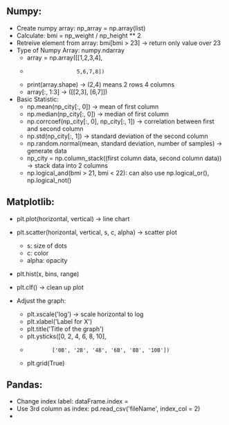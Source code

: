 ## Numpy:
- Create numpy array: np_array = np.array(list)
- Calculate: bmi = np_weight / np_height ** 2
- Retreive element from array: bmi[bmi > 23] -> return only value over 23
- Type of Numpy Array: numpy.ndarray
    - array  = np.array([[1,2,3,4],
    -                     5,6,7,8])
    - print(array.shape) -> (2,4) means 2 rows 4 columns
    - array[:, 1:3] -> ([[2,3], [6,7]])
- Basic Statistic:
    - np.mean(np_city[:, 0]) -> mean of first column
    - np.median(np_city[:, 0]) -> median of first column
    - np.corrcoef(np_city[:, 0], np_city[:, 1]) -> correlation between first and second column
    - np.std(np_city[:, 1]) -> standard deviation of the second column
    - np.random.normal(mean, standard deviation, number of samples) -> generate data
    - np_city = np.column_stack((first column data, second column data)) -> stack data into 2 columns
    - np.logical_and(bmi > 21, bmi < 22): can also use np.logical_or(), np.logical_not()

## Matplotlib:
- plt.plot(horizontal, vertical) -> line chart
- plt.scatter(horizontal, vertical, s, c, alpha) -> scatter plot
    - s: size of dots
    - c: color
    - alpha: opacity
- plt.hist(x, bins, range)

- plt.clf() -> clean up plot


- Adjust the graph:
    - plt.xscale('log') -> scale horizontal to log
    - plt.xlabel('Label for X')
    - plt.title('Title of the graph')
    - plt.ysticks([0, 2, 4, 6, 8, 10],
    -             ['0B', '2B', '4B', '6B', '8B', '10B'])
    - plt.grid(True)

## Pandas:
- Change index label: dataFrame.index = <list of variables>
- Use 3rd column as index: pd.read_csv('fileName', index_col = 2)
- 





